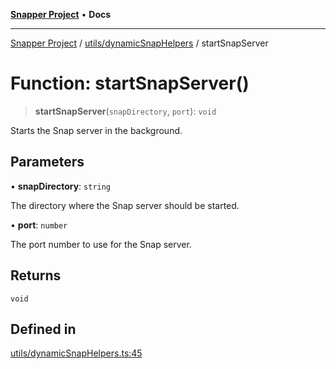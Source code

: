 [**Snapper Project**](../../../README.md) • **Docs**

***

[Snapper Project](../../../README.md) / [utils/dynamicSnapHelpers](../README.md) / startSnapServer

# Function: startSnapServer()

> **startSnapServer**(`snapDirectory`, `port`): `void`

Starts the Snap server in the background.

## Parameters

• **snapDirectory**: `string`

The directory where the Snap server should be started.

• **port**: `number`

The port number to use for the Snap server.

## Returns

`void`

## Defined in

[utils/dynamicSnapHelpers.ts:45](https://github.com/sayfer-io/Snapper/blob/4045f2e5717fa308f1c1fd6496d318bda1e3311b/utils/dynamicSnapHelpers.ts#L45)
